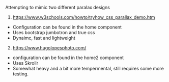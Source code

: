 Attempting to mimic two different paralax designs

1) https://www.w3schools.com/howto/tryhow_css_parallax_demo.htm

- Configuration can be found in the home component
- Uses bootstrap jumbotron and true css
- Dynaimc, fast and lightweight

2) https://www.hugolopesphoto.com/

- configuration can be found in the home2 component
- Uses Skrollr
- Somewhat heavy and a bit more tempermental, still requires some more testing.